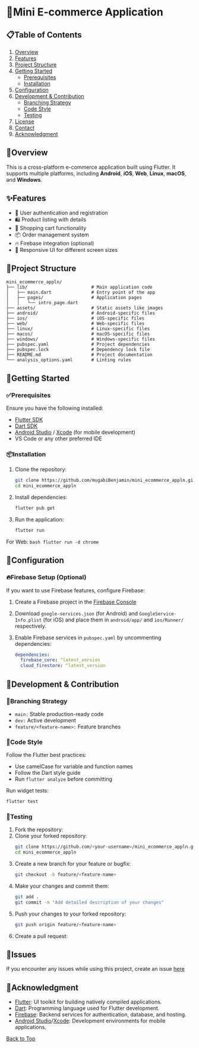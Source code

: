 # 🛒Mini E-commerce Application

## 📋Table of Contents

1. [Overview](#overview)
2. [Features](#features)
3. [Project Structure](#project-structure)
4. [Getting Started](#getting-started)
    - [Prerequisites](#prerequisites)
    - [Installation](#installation)
5. [Configuration](#configuration)
6. [Development & Contribution](#development--contribution)
    - [Branching Strategy](#branching-strategy)
    - [Code Style](#code-style)
    - [Testing](#testing)
7. [License](#license)
8. [Contact](#contact)
9. [Acknowledgment](#acknowledgment)

## 📖Overview

This is a cross-platform e-commerce application built using Flutter. It supports multiple platforms, including **Android**, **iOS**, **Web**, **Linux**, **macOS**, and **Windows**.

## ✨Features

- 🔐 User authentication and registration
- 🛍️ Product listing with details
- 🛒 Shopping cart functionality
- 📦 Order management system
- 🔥 Firebase integration (optional)
- 📱 Responsive UI for different screen sizes

##  📁Project Structure

```
mini_ecommerce_appln/
├── lib/                        # Main application code
│   ├── main.dart               # Entry point of the app
│   ├── pages/                  # Application pages
│   │   └── intro_page.dart
├── assets/                     # Static assets like images
├── android/                    # Android-specific files
├── ios/                        # iOS-specific files
├── web/                        # Web-specific files
├── linux/                      # Linux-specific files
├── macos/                      # macOS-specific files
├── windows/                    # Windows-specific files
├── pubspec.yaml                # Project dependencies
├── pubspec.lock                # Dependency lock file
├── README.md                   # Project documentation
└── analysis_options.yaml       # Linting rules
```

## 🚀Getting Started

### ✅Prerequisites

Ensure you have the following installed:
- [Flutter SDK](https://flutter.dev/docs/get-started/install)
- [Dart SDK](https://dart.dev/get-dart)
- [Android Studio](https://developer.android.com/studio) / [Xcode](https://developer.apple.com/xcode/) (for mobile development)
- VS Code or any other preferred IDE

### 📦Installation

1. Clone the repository:
    ```bash
    git clone https://github.com/mugabiBenjamin/mini_ecommerce_appln.git
    cd mini_ecommerce_appln
    ```

2. Install dependencies:
    ```bash
    flutter pub get
    ```

3. Run the application:
    ```bash
    flutter run
    ```

For Web:
    ```bash
    flutter run -d chrome
    ``` 

## 🔧Configuration

### 🔥Firebase Setup (Optional)

If you want to use Firebase features, configure Firebase:
1. Create a Firebase project in the [Firebase Console](https://console.firebase.google.com/)
2. Download `google-services.json` (for Android) and `GoogleService-Info.plist` (for iOS) and place them in `android/app/` and `ios/Runner/` respectively.
3. Enable Firebase services in `pubspec.yaml` by uncommenting dependencies:

    ```yaml
    dependencies:
      firebase_core: ^latest_version
      cloud_firestore: ^latest_version
    ```

## 🤝Development & Contribution

### 🌿Branching Strategy
- `main:` Stable production-ready code
- `dev:` Active development
- `feature/<feature-name>:` Feature branches

### 📝Code Style
Follow the Flutter best practices:
- Use camelCase for variable and function names
- Follow the Dart style guide
- Run `flutter analyze` before committing

Run widget tests:
```bash
flutter test
```

### 🧪Testing

1. Fork the repository:
2. Clone your forked repository:
    ```bash
    git clone https://github.com/<your-username>/mini_ecommerce_appln.git
    cd mini_ecommerce_appln
    ```
3. Create a new branch for your feature or bugfix:
    ```bash
    git checkout -b feature/<feature-name>
    ```
4. Make your changes and commit them:
    ```bash
    git add .
    git commit -m "Add detailed description of your changes"
    ```
5. Push your changes to your forked repository:
    ```bash
    git push origin feature/<feature-name>
    ```
6. Create a pull request:

## 🐛Issues  

If you encounter any issues while using this project, create an issue [here](https://github.com/mugabiBenjamin/mini_ecommerce_appln/issues)

## 🙏Acknowledgment

- [Flutter](https://flutter.dev/): UI toolkit for building natively compiled applications.  
- [Dart](https://dart.dev/): Programming language used for Flutter development.  
- [Firebase](https://firebase.google.com/): Backend services for authentication, database, and hosting.  
- [Android Studio](https://developer.android.com/studio)/[Xcode](https://developer.apple.com/xcode/): Development environments for mobile applications.

[Back to Top](#mini-e-commerce-application)